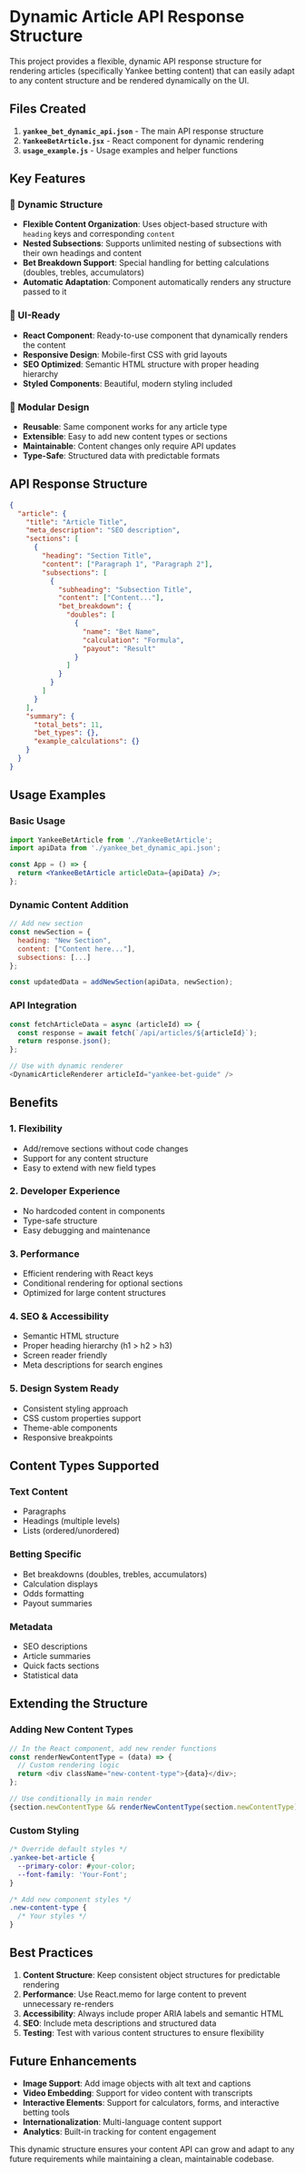 # Dynamic Article API Response Structure

This project provides a flexible, dynamic API response structure for rendering articles (specifically Yankee betting content) that can easily adapt to any content structure and be rendered dynamically on the UI.

## Files Created

1. **`yankee_bet_dynamic_api.json`** - The main API response structure
2. **`YankeeBetArticle.jsx`** - React component for dynamic rendering
3. **`usage_example.js`** - Usage examples and helper functions

## Key Features

### 🔄 Dynamic Structure
- **Flexible Content Organization**: Uses object-based structure with `heading` keys and corresponding `content`
- **Nested Subsections**: Supports unlimited nesting of subsections with their own headings and content
- **Bet Breakdown Support**: Special handling for betting calculations (doubles, trebles, accumulators)
- **Automatic Adaptation**: Component automatically renders any structure passed to it

### 📱 UI-Ready
- **React Component**: Ready-to-use component that dynamically renders the content
- **Responsive Design**: Mobile-first CSS with grid layouts
- **SEO Optimized**: Semantic HTML structure with proper heading hierarchy
- **Styled Components**: Beautiful, modern styling included

### 🧩 Modular Design
- **Reusable**: Same component works for any article type
- **Extensible**: Easy to add new content types or sections
- **Maintainable**: Content changes only require API updates
- **Type-Safe**: Structured data with predictable formats

## API Response Structure

```json
{
  "article": {
    "title": "Article Title",
    "meta_description": "SEO description",
    "sections": [
      {
        "heading": "Section Title",
        "content": ["Paragraph 1", "Paragraph 2"],
        "subsections": [
          {
            "subheading": "Subsection Title", 
            "content": ["Content..."],
            "bet_breakdown": {
              "doubles": [
                {
                  "name": "Bet Name",
                  "calculation": "Formula",
                  "payout": "Result"
                }
              ]
            }
          }
        ]
      }
    ],
    "summary": {
      "total_bets": 11,
      "bet_types": {},
      "example_calculations": {}
    }
  }
}
```

## Usage Examples

### Basic Usage
```jsx
import YankeeBetArticle from './YankeeBetArticle';
import apiData from './yankee_bet_dynamic_api.json';

const App = () => {
  return <YankeeBetArticle articleData={apiData} />;
};
```

### Dynamic Content Addition
```js
// Add new section
const newSection = {
  heading: "New Section",
  content: ["Content here..."],
  subsections: [...]
};

const updatedData = addNewSection(apiData, newSection);
```

### API Integration
```js
const fetchArticleData = async (articleId) => {
  const response = await fetch(`/api/articles/${articleId}`);
  return response.json();
};

// Use with dynamic renderer
<DynamicArticleRenderer articleId="yankee-bet-guide" />
```

## Benefits

### 1. **Flexibility**
- Add/remove sections without code changes
- Support for any content structure
- Easy to extend with new field types

### 2. **Developer Experience**
- No hardcoded content in components
- Type-safe structure
- Easy debugging and maintenance

### 3. **Performance**
- Efficient rendering with React keys
- Conditional rendering for optional sections
- Optimized for large content structures

### 4. **SEO & Accessibility**
- Semantic HTML structure
- Proper heading hierarchy (h1 > h2 > h3)
- Screen reader friendly
- Meta descriptions for search engines

### 5. **Design System Ready**
- Consistent styling approach
- CSS custom properties support
- Theme-able components
- Responsive breakpoints

## Content Types Supported

### Text Content
- Paragraphs
- Headings (multiple levels)
- Lists (ordered/unordered)

### Betting Specific
- Bet breakdowns (doubles, trebles, accumulators)
- Calculation displays
- Odds formatting
- Payout summaries

### Metadata
- SEO descriptions
- Article summaries
- Quick facts sections
- Statistical data

## Extending the Structure

### Adding New Content Types
```js
// In the React component, add new render functions
const renderNewContentType = (data) => {
  // Custom rendering logic
  return <div className="new-content-type">{data}</div>;
};

// Use conditionally in main render
{section.newContentType && renderNewContentType(section.newContentType)}
```

### Custom Styling
```css
/* Override default styles */
.yankee-bet-article {
  --primary-color: #your-color;
  --font-family: 'Your-Font';
}

/* Add new component styles */
.new-content-type {
  /* Your styles */
}
```

## Best Practices

1. **Content Structure**: Keep consistent object structures for predictable rendering
2. **Performance**: Use React.memo for large content to prevent unnecessary re-renders
3. **Accessibility**: Always include proper ARIA labels and semantic HTML
4. **SEO**: Include meta descriptions and structured data
5. **Testing**: Test with various content structures to ensure flexibility

## Future Enhancements

- **Image Support**: Add image objects with alt text and captions
- **Video Embedding**: Support for video content with transcripts
- **Interactive Elements**: Support for calculators, forms, and interactive betting tools
- **Internationalization**: Multi-language content support
- **Analytics**: Built-in tracking for content engagement

This dynamic structure ensures your content API can grow and adapt to any future requirements while maintaining a clean, maintainable codebase.
